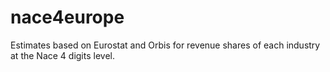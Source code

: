 # nace4europe
Estimates based on Eurostat and Orbis for revenue shares of  each industry at the Nace 4 digits level.
